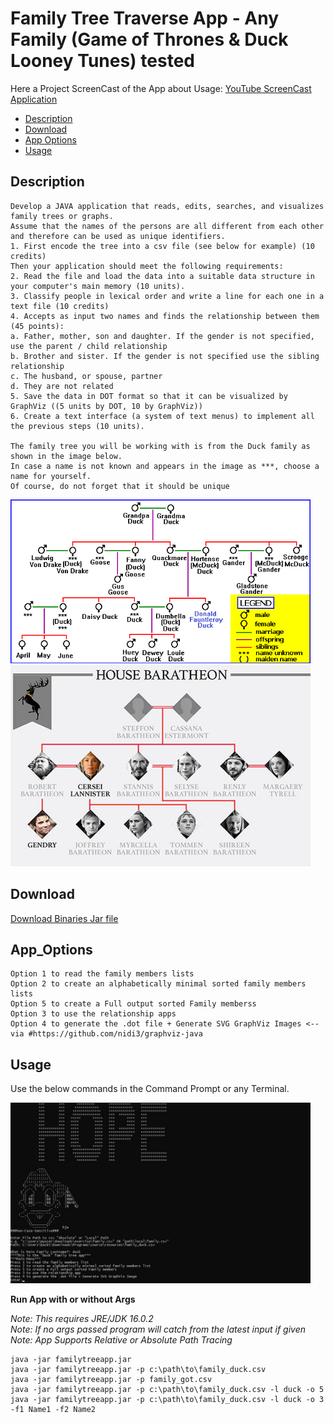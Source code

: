 # Family Tree Traverse App - Any Family (Game of Thrones & Duck Looney Tunes) tested

Here a Project ScreenCast of the App about Usage: [YouTube ScreenCast Application](https://youtu.be/VvnHPJKZFgM)

<!-- TOC depthFrom:2 depthTo:6 withLinks:1 updateOnSave:1 orderedList:0 -->

- [Description](#description)
- [Download](#download)
- [App Options](#app_options)
- [Usage](#usage)

<!-- /TOC -->

## Description

```
Develop a JAVA application that reads, edits, searches, and visualizes family trees or graphs.
Assume that the names of the persons are all different from each other and therefore can be used as unique identifiers.
1. First encode the tree into a csv file (see below for example) (10 credits)
Then your application should meet the following requirements:
2. Read the file and load the data into a suitable data structure in your computer's main memory (10 units).
3. Classify people in lexical order and write a line for each one in a text file (10 credits)
4. Accepts as input two names and finds the relationship between them (45 points):
a. Father, mother, son and daughter. If the gender is not specified, use the parent / child relationship
b. Brother and sister. If the gender is not specified use the sibling relationship
c. The husband, or spouse, partner
d. They are not related
5. Save the data in DOT format so that it can be visualized by GraphViz ((5 units by DOT, 10 by GraphViz))
6. Create a text interface (a system of text menus) to implement all the previous steps (10 units).

The family tree you will be working with is from the Duck family as shown in the image below. 
In case a name is not known and appears in the image as ***, choose a name for yourself. 
Of course, do not forget that it should be unique
```

<img src="resources/FamilyTreeImages/Duck.png" width="480">
<img src="resources/FamilyTreeImages/GameOfThrones.png" width="480">

## Download

[Download Binaries Jar file](https://github.com/JotunMichael/Data-Structures-Algorithms/releases/tag/v0.1)

## App_Options

```
Option 1 to read the family members lists
Option 2 to create an alphabetically minimal sorted family members lists
Option 5 to create a Full output sorted Family memberss
Option 3 to use the relationship apps
Option 4 to generate the .dot file + Generate SVG GraphViz Images <-- via #https://github.com/nidi3/graphviz-java
```

## Usage

Use the below commands in the Command Prompt or any Terminal.

<img src="resources/FamilyTreeImages/AppScreen.jpg" width="480">

**Run App with or without Args**

*Note: This requires JRE/JDK 16.0.2*\
*Note: If no args passed program will catch from the latest input if given*\
*Note: App Supports Relative or Absolute Path Tracing*

```
java -jar familytreeapp.jar
java -jar familytreeapp.jar -p c:\path\to\family_duck.csv
java -jar familytreeapp.jar -p family_got.csv
java -jar familytreeapp.jar -p c:\path\to\family_duck.csv -l duck -o 5
java -jar familytreeapp.jar -p c:\path\to\family_duck.csv -l duck -o 3 -f1 Name1 -f2 Name2
```

